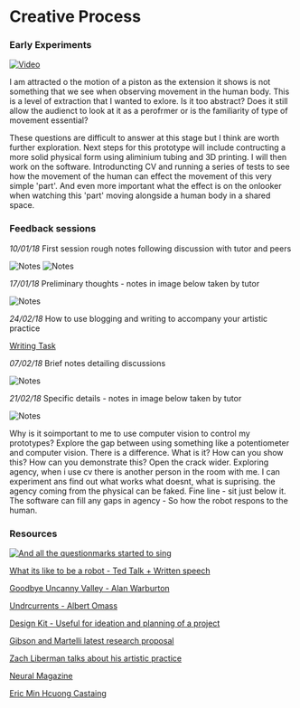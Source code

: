 # Creative Process

### Early Experiments

[![Video](http://img.youtube.com/vi/E1WnEYtShpk/0.jpg)](http://www.youtube.com/watch?v=E1WnEYtShpk)

I am attracted o the motion of a piston as the extension it shows is not something that we see when observing movement in the human body. This is a level of extraction that I wanted to exlore. Is it too abstract? Does it still allow the audienct to look at it as a perofrmer or is the familiarity of type of movement essential? 

These questions are difficult to answer at this stage but I think are worth further exploration. Next steps for this prototype will include contructing a more solid physical form using aliminium tubing and 3D printing. I will then work on the software. Introduncting CV and running a series of tests to see how the movement of the human can effect the movement of this very simple 'part'. And even more important what the effect is on the onlooker when watching this 'part' moving alongside a human body in a shared space.

### Feedback sessions

_10/01/18_
First session rough notes following discussion with tutor and peers

![Notes](https://github.com/amycartwright/Amy-Cartwright/blob/master/img/100118Notes.jpg)
![Notes](https://github.com/amycartwright/Amy-Cartwright/blob/master/img/100118Notes1.jpg)


_17/01/18_
Preliminary thoughts - notes in image below taken by tutor

![Notes](https://github.com/amycartwright/Amy-Cartwright/blob/master/img/170118Notes.jpg)

_24/02/18_
How to use blogging and writing to accompany your artistic practice

[Writing Task](writingTask.md)

_07/02/18_
Brief notes detailing discussions

![Notes](https://github.com/amycartwright/Amy-Cartwright/blob/master/img/070218Notes.jpg)

_21/02/18_
Specific details - notes in image below taken by tutor

![Notes](https://github.com/amycartwright/Amy-Cartwright/blob/master/img/210218Notes.jpg)

Why is it soimportant to me to use computer vision to control my prototypes? Explore the gap between using something like a potentiometer and computer vision. There is a difference. What is it? How can you show this? How can you demonstrate this? Open the crack wider. Exploring agency, when i use cv there is another person in the room with me. I can experiment ans find out what works what doesnt, what is suprising. the agency coming from the physical can be faked. Fine line - sit just below it. The software can fill any gaps in agency - So how the robot respons to the human. 


### Resources


[![And all the questionmarks started to sing](http://img.youtube.com/vi/FYR2HY553y8/0.jpg)](http://www.youtube.com/watch?v=FYR2HY553y8)

[What its like to be a robot - Ted Talk + Written speech](https://www.ted.com/talks/leila_takayama_what_s_it_like_to_be_a_robot/transcript?ref=hvper.com)

[Goodbye Uncanny Valley - Alan Warburton](https://vimeo.com/237568588)

[Undrcurrents - Albert Omass](https://omoss.io/work/undercurrents)

[Design Kit - Useful for ideation and planning of a project](http://www.designkit.org/methods/60)

[Gibson and Martelli latest research proposal](http://gtr.rcuk.ac.uk/projects?ref=AH%2FR009368%2F1)

[Zach Liberman talks about his artistic practice](https://vimeo.com/232656895)

[Neural Magazine](http://neural.it/)

[Eric Min Hcuong Castaing](http://shonen.info/) 

